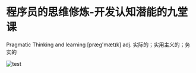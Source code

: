 

# 程序员的思维修炼-开发认知潜能的九堂课
Pragmatic Thinking and learning
[præg'mætɪk] adj. 实际的；实用主义的；务实的

![test](http://p14ws25od.bkt.clouddn.com/201801101708_207.png)



